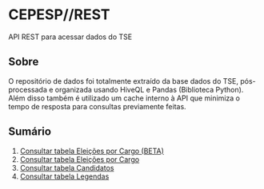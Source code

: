 # CEPESP//REST
API REST para acessar dados do TSE

## Sobre
O repositório de dados foi totalmente extraído da base dados do TSE, pós-processada e organizada usando HiveQL e Pandas (Biblioteca Python). Além disso também é utilizado um cache interno à API que minimiza o tempo de resposta para consultas previamente feitas.

## Sumário
1. [Consultar tabela Eleições por Cargo (BETA)](EleicoesPorCargo_BETA.md)
2. [Consultar tabela Eleições por Cargo](EleicoesPorCargo.md)
1. [Consultar tabela Candidatos](Candidatos.md)
1. [Consultar tabela Legendas](Legendas.md)
